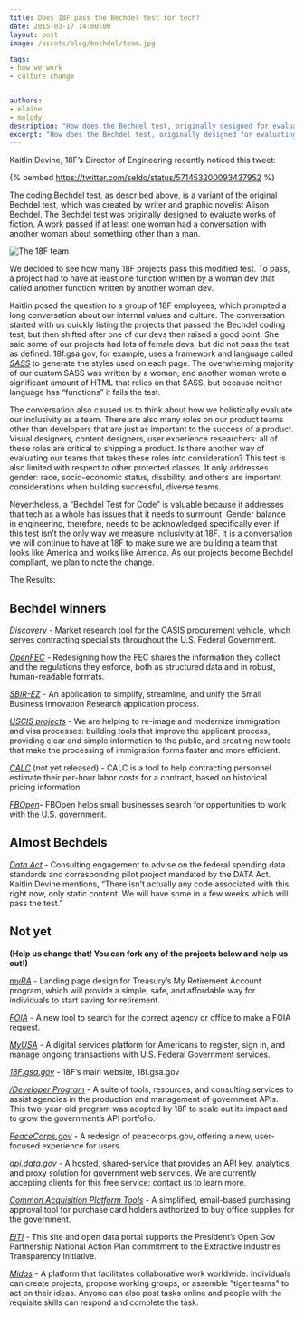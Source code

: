 ```yaml
---
title: Does 18F pass the Bechdel test for tech?
date: 2015-03-17 14:00:00
layout: post
image: /assets/blog/bechdel/team.jpg

tags:
- how we work
- culture change


authors:
- elaine
- melody
description: "How does the Bechdel test, originally designed for evaluating works for fiction, apply to technology projects? To pass, a function written by a woman dev must call a function written by another woman dev."
excerpt: "How does the Bechdel test, originally designed for evaluating works for fiction, apply to technology projects? To pass, a function written by a woman dev must call a function written by another woman dev."
---
```

Kaitlin Devine, 18F’s Director of Engineering recently noticed this
tweet:

{% oembed https://twitter.com/seldo/status/571453200093437952 %}

The coding Bechdel test, as described above, is a variant of the
original Bechdel test, which was created by writer and graphic novelist
Alison Bechdel. The Bechdel test was originally designed to evaluate
works of fiction. A work passed if at least one woman had a conversation with another woman about something other than a man.

![The 18F team]({{site.baseurl}}/assets/blog/bechdel/team.jpg)

We decided to see how many 18F projects pass this modified test. To
pass, a project had to have at least one function written by a woman dev
that called another function written by another woman dev.

Kaitlin posed the question to a group of 18F employees, which prompted a
long conversation about our internal values and culture. The
conversation started with us quickly listing the projects that passed
the Bechdel coding test, but then shifted after one of our devs then
raised a good point: She said some of our projects had lots of female
devs, but did not pass the test as defined. 18f.gsa.gov, for example,
uses a framework and language called [*SASS*](http://sass-lang.com/) to generate the
styles used on each page. The overwhelming majority of our custom SASS was written by
a woman, and another woman wrote a significant amount of HTML that
relies on that SASS, but because neither language has “functions” it
fails the test.

The conversation also caused us to think about how we holistically
evaluate our inclusivity as a team. There are also many roles on our
product teams other than developers that are just as important to the
success of a product. Visual designers, content designers, user
experience researchers: all of these roles are critical to shipping a
product. Is there another way of evaluating our teams that takes these
roles into consideration? This test is also limited with respect to
other protected classes. It only addresses gender: race, socio-economic
status, disability, and others are important considerations when
building successful, diverse teams.

Nevertheless, a “Bechdel Test for Code” is valuable because it addresses
that tech as a whole has issues that it needs to surmount. Gender
balance in engineering, therefore, needs to be acknowledged specifically
even if this test isn’t the only way we measure inclusivity at 18F. It
is a conversation we will continue to have at 18F to make sure we are
building a team that looks like America and works like America. As our
projects become Bechdel compliant, we plan to note the change.

The Results:

## Bechdel winners

[*Discovery*](https://github.com/18F/discovery) - Market research tool
for the OASIS procurement vehicle, which serves contracting specialists
throughout the U.S. Federal Government.

[*OpenFEC*](https://github.com/18F/openFEC) - Redesigning how the FEC
shares the information they collect and the regulations they enforce,
both as structured data and in robust, human-readable formats.

[*SBIR-EZ*](https://github.com/18F/afsbirez) - An application to
simplify, streamline, and unify the Small Business Innovation Research
application process.


[*USCIS projects*](https://18f.gsa.gov/our-work/myuscis/) - We
are helping to re-image and modernize immigration and visa processes:
building tools that improve the applicant process, providing clear and
simple information to the public, and creating new tools that make the
processing of immigration forms faster and more efficient.

[*CALC*](https://github.com/18F/calc) (not yet released) - CALC is a
tool to help contracting personnel estimate their per-hour labor costs
for a contract, based on historical pricing information.

[*FBOpen*](https://github.com/18F/fbopen)- FBOpen helps small
businesses search for opportunities to work with the U.S. government.

## Almost Bechdels

[*Data Act*](https://github.com/fedspendingtransparency/fedspendingtransparency.github.io) -
Consulting engagement to advise on the federal spending data standards
and corresponding pilot project mandated by the DATA Act. Kaitlin Devine
mentions, “There isn't actually any code associated with this right now,
only static content. We will have some in a few weeks which will pass
the test.”

## Not yet
**(Help us change that! You can fork any of the projects below
and help us out!)**

[*myRA*](https://github.com/18F/myra) - Landing page design for
Treasury’s My Retirement Account program, which will provide a simple,
safe, and affordable way for individuals to start saving for retirement.

[*FOIA*](https://github.com/18F/foia) - A new tool to search for the
correct agency or office to make a FOIA request.

[*MyUSA*](https://github.com/18F/myusa) -
A digital services platform for Americans to register, sign in, and
manage ongoing transactions with U.S. Federal Government services.

[*18F.gsa.gov*](https://github.com/18F/18f.gsa.gov) -
18F’s main website, 18f.gsa.gov

[*/Developer Program*](https://github.com/18F/API-All-the-X) -
A suite of tools, resources, and consulting services to assist agencies
in the production and management of government APIs. This two-year-old
program was adopted by 18F to scale out its impact and to grow the
government’s API portfolio.

[*PeaceCorps.gov*](https://github.com/18F/peacecorps-site) - A redesign
of peacecorps.gov, offering a new, user-focused experience for users.

[*api.data.gov*](https://github.com/18F/api.data.gov) - A hosted,
shared-service that provides an API key, analytics, and proxy solution
for government web services. We are currently accepting clients for this
free service: contact us to learn more.

[*Common Acquisition Platform Tools*](https://github.com/18F/C2) - A
simplified, email-based purchasing approval tool for purchase card
holders authorized to buy office supplies for the government.

[*EITI*](https://github.com/18F/doi-extractives-data) - This site and
open data portal supports the President’s Open Gov Partnership National
Action Plan commitment to the Extractive Industries Transparency
Initiative.

[*Midas*](https://github.com/18F/midas) - A platform that facilitates
collaborative work worldwide. Individuals can create projects, propose
working groups, or assemble "tiger teams" to act on their ideas. Anyone
can also post tasks online and people with the requisite skills can
respond and complete the task.
